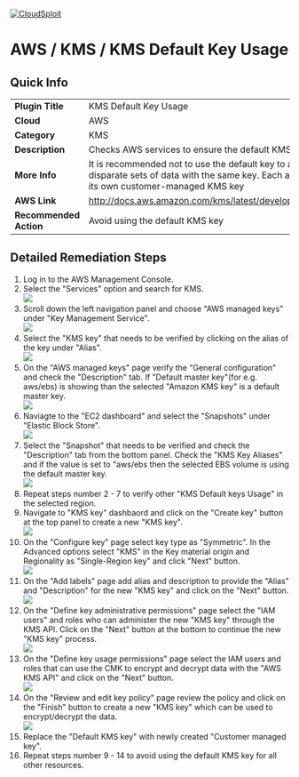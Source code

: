 [![CloudSploit](https://cloudsploit.com/img/logo-new-big-text-100.png "CloudSploit")](https://cloudsploit.com)

# AWS / KMS / KMS Default Key Usage

## Quick Info

| | |
|-|-|
| **Plugin Title** | KMS Default Key Usage |
| **Cloud** | AWS |
| **Category** | KMS |
| **Description** | Checks AWS services to ensure the default KMS key is not being used |
| **More Info** | It is recommended not to use the default key to avoid encrypting disparate sets of data with the same key. Each application should have its own customer-managed KMS key |
| **AWS Link** | http://docs.aws.amazon.com/kms/latest/developerguide/concepts.html |
| **Recommended Action** | Avoid using the default KMS key |

## Detailed Remediation Steps
1. Log in to the AWS Management Console.
2. Select the "Services" option and search for KMS. </br> <img src="/resources/aws/kms/kms-default-key-usage/step2.png"/>
3. Scroll down the left navigation panel and choose "AWS managed keys" under "Key Management Service".</br> <img src="/resources/aws/kms/kms-default-key-usage/step3.png"/>
4. Select the "KMS key" that needs to be verified by clicking on the alias of the key under "Alias".</br> <img src="/resources/aws/kms/kms-default-key-usage/step4.png"/>
5. On the "AWS managed keys" page verify the "General configuration" and check the "Description" tab. If "Default master key"(for e.g. aws/ebs) is showing than the selected "Amazon KMS key" is a default master key.</br> <img src="/resources/aws/kms/kms-default-key-usage/step5.png"/>
6. Naviagte to the "EC2 dashboard" and select the "Snapshots" under "Elastic Block Store".</br> <img src="/resources/aws/kms/kms-default-key-usage/step6.png"/>
7. Select the "Snapshot" that needs to be verified and check the "Description" tab from the bottom panel. Check the "KMS Key Aliases" and if the value is set to "aws/ebs then the selected EBS volume is using the default master key.</br> <img src="/resources/aws/kms/kms-default-key-usage/step7.png"/>
8. Repeat steps number 2 - 7 to verify other "KMS Default keys Usage" in the selected region.</br>
9. Navigate to "KMS key" dashbaord and click on the "Create key" button at the top panel to create a new "KMS key".</br> <img src="/resources/aws/kms/kms-default-key-usage/step9.png"/>
10. On the "Configure key" page select key type as "Symmetric". In the Advanced options select "KMS" in the Key material origin and Regionality as "Single-Region key" and click "Next" button.</br> <img src="/resources/aws/kms/kms-default-key-usage/step10.png"/>
11. On the "Add labels" page add alias and description to provide the "Alias" and "Description" for the new "KMS key" and click on the "Next" button. </br> <img src="/resources/aws/kms/kms-default-key-usage/step11.png"/>
12. On the "Define key administrative permissions" page select the "IAM users" and roles who can administer the new "KMS key" through the KMS API. Click on the "Next" button at the bottom to continue the new "KMS key" process.</br> <img src="/resources/aws/kms/kms-default-key-usage/step12.png"/>
13. On the "Define key usage permissions" page select the IAM users and roles that can use the CMK to encrypt and decrypt data with the "AWS KMS API" and click on the "Next" button.<br> <img src="/resources/aws/kms/kms-default-key-usage/step13.png"/>
14. On the "Review and edit key policy" page review the policy and click on the "Finish" button to create a new "KMS key" which can be used to encrypt/decrypt the data.</br> <img src="/resources/aws/kms/kms-default-key-usage/step14.png"/>
15. Replace the "Default KMS key" with newly created "Customer managed key".</br>
16. Repeat steps number 9 - 14 to avoid using the default KMS key for all other resources.</br>
